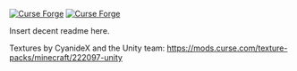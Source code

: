 [![Curse Forge](http://cf.way2muchnoise.eu/short_industrial-foregoing_downloads.svg)](https://minecraft.curseforge.com/projects/industrial-foregoing) [![Curse Forge](http://cf.way2muchnoise.eu/versions/industrial-foregoing.svg)](https://minecraft.curseforge.com/projects/industrial-foregoing)

Insert decent readme here.

Textures by CyanideX and the Unity team: https://mods.curse.com/texture-packs/minecraft/222097-unity
